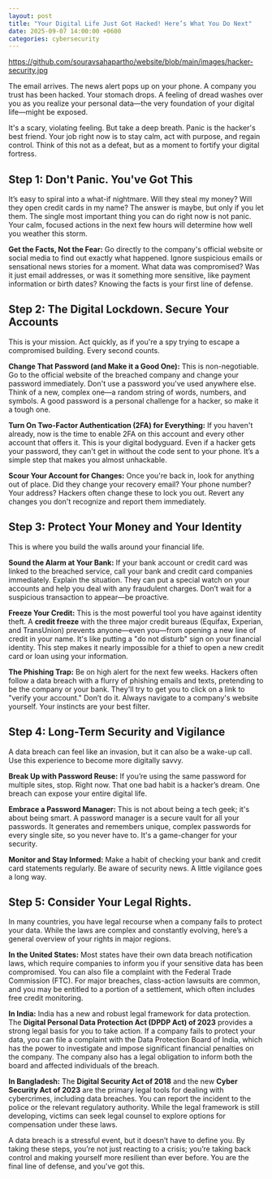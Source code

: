 ```yaml
---
layout: post
title: "Your Digital Life Just Got Hacked! Here’s What You Do Next"
date: 2025-09-07 14:00:00 +0600
categories: cybersecurity
---
```

https://github.com/souravsahapartho/website/blob/main/images/hacker-security.jpg


The email arrives. The news alert pops up on your phone. A company you trust has been hacked. Your stomach drops. A feeling of dread washes over you as you realize your personal data—the very foundation of your digital life—might be exposed.

It's a scary, violating feeling. But take a deep breath. Panic is the hacker's best friend. Your job right now is to stay calm, act with purpose, and regain control. Think of this not as a defeat, but as a moment to fortify your digital fortress.

## Step 1: Don't Panic. You've Got This
It’s easy to spiral into a what-if nightmare. Will they steal my money? Will they open credit cards in my name? The answer is maybe, but only if you let them. The single most important thing you can do right now is not panic. Your calm, focused actions in the next few hours will determine how well you weather this storm.

**Get the Facts, Not the Fear:** Go directly to the company's official website or social media to find out exactly what happened. Ignore suspicious emails or sensational news stories for a moment. What data was compromised? Was it just email addresses, or was it something more sensitive, like payment information or birth dates? Knowing the facts is your first line of defense.

## Step 2: The Digital Lockdown. Secure Your Accounts
This is your mission. Act quickly, as if you're a spy trying to escape a compromised building. Every second counts.

**Change That Password (and Make it a Good One):** This is non-negotiable. Go to the official website of the breached company and change your password immediately. Don't use a password you've used anywhere else. Think of a new, complex one—a random string of words, numbers, and symbols. A good password is a personal challenge for a hacker, so make it a tough one.

**Turn On Two-Factor Authentication (2FA) for Everything:** If you haven't already, now is the time to enable 2FA on this account and every other account that offers it. This is your digital bodyguard. Even if a hacker gets your password, they can't get in without the code sent to your phone. It’s a simple step that makes you almost unhackable.

**Scour Your Account for Changes:** Once you're back in, look for anything out of place. Did they change your recovery email? Your phone number? Your address? Hackers often change these to lock you out. Revert any changes you don't recognize and report them immediately.

## Step 3: Protect Your Money and Your Identity
This is where you build the walls around your financial life.

**Sound the Alarm at Your Bank:** If your bank account or credit card was linked to the breached service, call your bank and credit card companies immediately. Explain the situation. They can put a special watch on your accounts and help you deal with any fraudulent charges. Don’t wait for a suspicious transaction to appear—be proactive.

**Freeze Your Credit:** This is the most powerful tool you have against identity theft. A **credit freeze** with the three major credit bureaus (Equifax, Experian, and TransUnion) prevents anyone—even you—from opening a new line of credit in your name. It's like putting a "do not disturb" sign on your financial identity. This step makes it nearly impossible for a thief to open a new credit card or loan using your information.

**The Phishing Trap:** Be on high alert for the next few weeks. Hackers often follow a data breach with a flurry of phishing emails and texts, pretending to be the company or your bank. They'll try to get you to click on a link to "verify your account." Don’t do it. Always navigate to a company's website yourself. Your instincts are your best filter.

## Step 4: Long-Term Security and Vigilance
A data breach can feel like an invasion, but it can also be a wake-up call. Use this experience to become more digitally savvy.

**Break Up with Password Reuse:** If you’re using the same password for multiple sites, stop. Right now. That one bad habit is a hacker’s dream. One breach can expose your entire digital life.

**Embrace a Password Manager:** This is not about being a tech geek; it's about being smart. A password manager is a secure vault for all your passwords. It generates and remembers unique, complex passwords for every single site, so you never have to. It's a game-changer for your security.

**Monitor and Stay Informed:** Make a habit of checking your bank and credit card statements regularly. Be aware of security news. A little vigilance goes a long way.

## Step 5: Consider Your Legal Rights.
In many countries, you have legal recourse when a company fails to protect your data. While the laws are complex and constantly evolving, here’s a general overview of your rights in major regions.

**In the United States:** Most states have their own data breach notification laws, which require companies to inform you if your sensitive data has been compromised. You can also file a complaint with the Federal Trade Commission (FTC). For major breaches, class-action lawsuits are common, and you may be entitled to a portion of a settlement, which often includes free credit monitoring.

**In India:** India has a new and robust legal framework for data protection. The **Digital Personal Data Protection Act (DPDP Act) of 2023** provides a strong legal basis for you to take action. If a company fails to protect your data, you can file a complaint with the Data Protection Board of India, which has the power to investigate and impose significant financial penalties on the company. The company also has a legal obligation to inform both the board and affected individuals of the breach.

**In Bangladesh:** The **Digital Security Act of 2018** and the new **Cyber Security Act of 2023** are the primary legal tools for dealing with cybercrimes, including data breaches. You can report the incident to the police or the relevant regulatory authority. While the legal framework is still developing, victims can seek legal counsel to explore options for compensation under these laws.

A data breach is a stressful event, but it doesn’t have to define you. By taking these steps, you’re not just reacting to a crisis; you’re taking back control and making yourself more resilient than ever before. You are the final line of defense, and you've got this.
